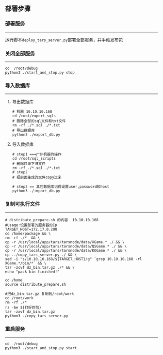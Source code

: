 ## 部署步骤



### 部署服务

***

运行脚本`deploy_tars_server.py`部署全部服务，并手动发布包



### 关闭全部服务

***

```shell
cd	/root/debug
python3 ./start_and_stop.py stop
```



### 导入数据库

***
1. 导出数据库

   ```shell
   # 机器 10.10.10.168
   cd /root/export_sqls
   # 删除全部的sql文件和txt文件
   rm -rf ./*.sql ./*.txt
   # 导出数据库
   python3 ./export_db.py
   ```

2. 导入数据库

   ```shell
   # step1 ===广州机器的操作
   cd /root/sql_scripts
   # 删除目录下旧文件
   rm -rf ./*.sql ./*.txt
   # step2 
   # 把前面生成的文件copy过来
   
   # step3 == 其它数据库记得设置user,password和host
   python3 ./import_db.py
   ```



### 复制可执行文件

***

```shell
# distribute_prepare.sh 的内容  10.10.10.168
#Usage:设置部署的服务器的Ip
TARGET_HOST=172.17.0.200
cd /home/package && \
rm -rf ./*  && \
cp -r /usr/local/app/tars/tarsnode/data/XGame.* ./ && \
cp -r /usr/local/app/tars/tarsnode/data/QSGame.* ./ && \
cp -r /usr/local/app/tars/tarsnode/data/KOGame.* ./ && \
cp ../copy_tars_server.py ./ && \
sed -i "s/10.10.10.168/${TARGET_HOST}/g" `grep 10.10.10.168 -rl XGame.*/bin/*` && \
tar -zcvf dz_bin.tar.gz ./* && \
echo "pack bin finished!"
```


```shell
cd /home
source distribute_prepare.sh

#把dz_bin.tar.gz 复制到/root/work
cd /root/work
rm -rf ./*
rz -be ${打好的包}
tar -zxvf dz_bin.tar.gz
python3 ./copy_tars_server.py
```



### 重启服务

***

```shell
cd	/root/debug
python3 ./start_and_stop.py start
```


